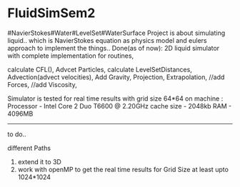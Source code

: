 FluidSimSem2
============

#NavierStokes#Water#LevelSet#WaterSurface
Project is about simulating liquid.. which is NavierStokes equation as physics model and eulers approach to implement the things..
Done(as of now): 2D liquid simulator with complete implementation for routines,

calculate CFL(),
Advcet Particles,
calculate LevelSetDistances,
Advection(advect velocities),
Add Gravity,
Projection,
Extrapolation,
//add Forces,
//add Viscosity,

Simulator is tested for real time results with grid size 64*64 on machine :
Processor - Intel Core 2 Duo T6600 @ 2.20GHz
cache size - 2048kb
RAM - 4096MB

-------
to do..

different Paths
1. extend it to 3D
2. work with openMP to get the real time results for Grid Size at least upto 1024*1024



